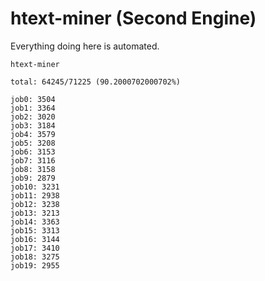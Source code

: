# htext-miner (Second Engine)

Everything doing here is automated.

```
htext-miner

total: 64245/71225 (90.2000702000702%)

job0: 3504
job1: 3364
job2: 3020
job3: 3184
job4: 3579
job5: 3208
job6: 3153
job7: 3116
job8: 3158
job9: 2879
job10: 3231
job11: 2938
job12: 3238
job13: 3213
job14: 3363
job15: 3313
job16: 3144
job17: 3410
job18: 3275
job19: 2955
```